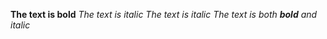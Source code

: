
**The text is bold**
*The text is italic*
_The text is italic_
_The text is both **bold** and italic_

